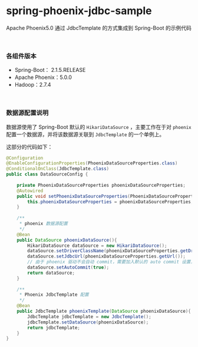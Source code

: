 # spring-phoenix-jdbc-sample

Apache Phoenix5.0 通过 JdbcTemplate 的方式集成到 Spring-Boot 的示例代码

<br>

### 各组件版本

* Spring-Boot： 2.1.5.RELEASE
* Apache Phoenix：5.0.0
* Hadoop：2.7.4

<br>

### 数据源配置说明

数据源使用了 Spring-Boot 默认的 `HikariDataSource` ，主要工作在于对 `phoenix`  配置一个数据源，并将该数据源关联到 `JdbcTemplate` 的一个单例上。

这部分的代码如下：

```java
@Configuration
@EnableConfigurationProperties(PhoenixDataSourceProperties.class)
@ConditionalOnClass(JdbcTemplate.class)
public class DataSourceConfig {
    
    private PhoenixDataSourceProperties phoenixDataSourceProperties;
    @Autowired
    public void setPhoenixDataSourceProperties(PhoenixDataSourceProperties phoenixDataSourceProperties) {
        this.phoenixDataSourceProperties = phoenixDataSourceProperties;
    }
    
    /**
     * phoenix 数据源配置
     */
    @Bean
    public DataSource phoenixDataSource(){
        HikariDataSource dataSource = new HikariDataSource();
        dataSource.setDriverClassName(phoenixDataSourceProperties.getDriverClassName());
        dataSource.setJdbcUrl(phoenixDataSourceProperties.getUrl());
        // 由于 phoenix 驱动不会自动 commit，需要加入默认的 auto commit 设置，否则更新操作的数据会缓存在本地知直到缓冲区满
        dataSource.setAutoCommit(true);
        return dataSource;
    }
    
    /**
     * Phoenix JdbcTemplate 配置
     */
    @Bean
    public JdbcTemplate phoenixTemplate(DataSource phoenixDataSource){
        JdbcTemplate jdbcTemplate = new JdbcTemplate();
        jdbcTemplate.setDataSource(phoenixDataSource);
        return jdbcTemplate;
    }
}
```

